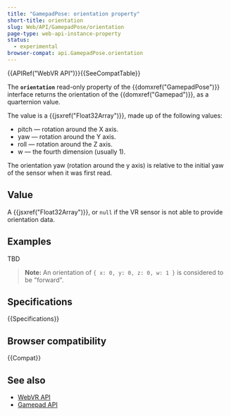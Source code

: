```yaml
---
title: "GamepadPose: orientation property"
short-title: orientation
slug: Web/API/GamepadPose/orientation
page-type: web-api-instance-property
status:
  - experimental
browser-compat: api.GamepadPose.orientation
---
```


{{APIRef("WebVR API")}}{{SeeCompatTable}}

The **`orientation`** read-only property of the {{domxref("GamepadPose")}} interface returns the orientation of the {{domxref("Gamepad")}}, as a quarternion value.

The value is a {{jsxref("Float32Array")}}, made up of the following values:

- pitch — rotation around the X axis.
- yaw — rotation around the Y axis.
- roll — rotation around the Z axis.
- w — the fourth dimension (usually 1).

The orientation yaw (rotation around the y axis) is relative to the initial yaw of the sensor when it was first read.

## Value

A {{jsxref("Float32Array")}}, or `null` if the VR sensor is not able to provide orientation data.

## Examples

TBD

> **Note:** An orientation of `{ x: 0, y: 0, z: 0, w: 1 }` is considered to be "forward".

## Specifications

{{Specifications}}

## Browser compatibility

{{Compat}}

## See also

- [WebVR API](/en-US/docs/Web/API/WebVR_API)
- [Gamepad API](/en-US/docs/Web/API/Gamepad_API)
